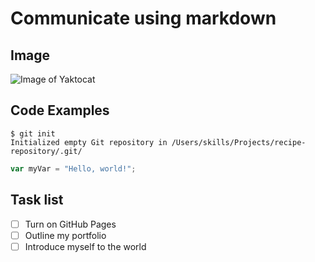 # Communicate using markdown

## Image

![Image of Yaktocat](https://octodex.github.com/images/yaktocat.png)

## Code Examples

```
$ git init
Initialized empty Git repository in /Users/skills/Projects/recipe-repository/.git/
```

``` javascript
var myVar = "Hello, world!";
```
## Task list

- [ ] Turn on GitHub Pages
- [ ] Outline my portfolio
- [ ] Introduce myself to the world
